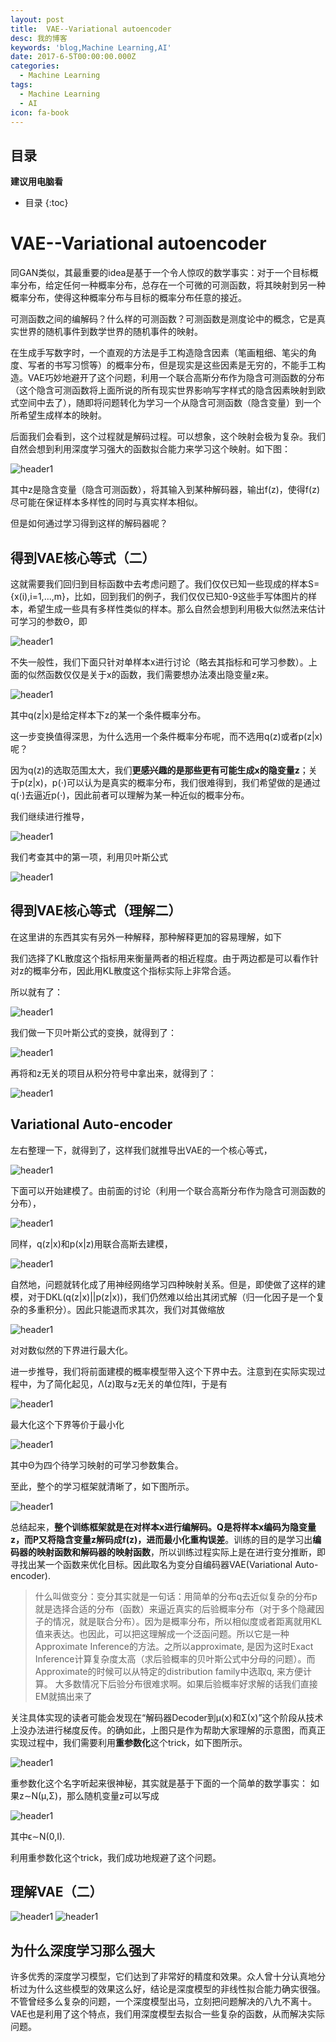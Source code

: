 ```yaml
---
layout: post
title:  VAE--Variational autoencoder
desc: 我的博客
keywords: 'blog,Machine Learning,AI'
date: 2017-6-5T00:00:00.000Z
categories:
  - Machine Learning
tags:
  - Machine Learning
  - AI
icon: fa-book
---
```



## 目录
**建议用电脑看**

* 目录
{:toc}

# VAE--Variational autoencoder

同GAN类似，其最重要的idea是基于一个令人惊叹的数学事实：对于一个目标概率分布，给定任何一种概率分布，总存在一个可微的可测函数，将其映射到另一种概率分布，使得这种概率分布与目标的概率分布任意的接近。

可测函数之间的编解码？什么样的可测函数？可测函数是测度论中的概念，它是真实世界的随机事件到数学世界的随机事件的映射。

在生成手写数字时，一个直观的方法是手工构造隐含因素（笔画粗细、笔尖的角度、写者的书写习惯等）的概率分布，但是现实是这些因素是无穷的，不能手工构造。VAE巧妙地避开了这个问题，利用一个联合高斯分布作为隐含可测函数的分布（这个隐含可测函数将上面所说的所有现实世界影响写字样式的隐含因素映射到欧式空间中去了），随即将问题转化为学习一个从隐含可测函数（隐含变量）到一个所希望生成样本的映射。

后面我们会看到，这个过程就是解码过程。可以想象，这个映射会极为复杂。我们自然会想到利用深度学习强大的函数拟合能力来学习这个映射。如下图：

<img src="{{ site.img_path }}/Machine Learning/Variational_autoencoder.png" alt="header1" style="height:auto!important;width:auto%;max-width:1020px;"/>


其中z是隐含变量（隐含可测函数），将其输入到某种解码器，输出f(z)，使得f(z)尽可能在保证样本多样性的同时与真实样本相似。

但是如何通过学习得到这样的解码器呢？

## 得到VAE核心等式（二）

这就需要我们回归到目标函数中去考虑问题了。我们仅仅已知一些现成的样本S={x(i),i=1,...,m}，比如，回到我们的例子，我们仅仅已知0-9这些手写体图片的样本，希望生成一些具有多样性类似的样本。那么自然会想到利用极大似然法来估计可学习的参数Θ，即 

<img src="{{ site.img_path }}/Machine Learning/Variational_autoencoder1.png" alt="header1" style="height:auto!important;width:auto%;max-width:1020px;"/>

不失一般性，我们下面只针对单样本x进行讨论（略去其指标和可学习参数）。上面的似然函数仅仅是关于x的函数，我们需要想办法凑出隐变量z来。 

<img src="{{ site.img_path }}/Machine Learning/Variational_autoencoder2.png" alt="header1" style="height:auto!important;width:auto%;max-width:1020px;"/>

其中q(z|x)是给定样本下z的某一个条件概率分布。

这一步变换值得深思，为什么选用一个条件概率分布呢，而不选用q(z)或者p(z|x)呢？

因为q(z)的选取范围太大，我们**更感兴趣的是那些更有可能生成x的隐变量z**；关于p(z|x)，p(⋅)可以认为是真实的概率分布，我们很难得到，我们希望做的是通过q(⋅)去逼近p(⋅)，因此前者可以理解为某一种近似的概率分布。

我们继续进行推导， 

<img src="{{ site.img_path }}/Machine Learning/Variational_autoencoder3.png" alt="header1" style="height:auto!important;width:auto%;max-width:1020px;"/>

我们考查其中的第一项，利用贝叶斯公式

<img src="{{ site.img_path }}/Machine Learning/Variational_autoencoder4.png" alt="header1" style="height:auto!important;width:auto%;max-width:1020px;"/>


## 得到VAE核心等式（理解二）

在这里讲的东西其实有另外一种解释，那种解释更加的容易理解，如下

我们选择了KL散度这个指标用来衡量两者的相近程度。由于两边都是可以看作针对z的概率分布，因此用KL散度这个指标实际上非常合适。

所以就有了：

<img src="{{ site.img_path }}/Machine Learning/Variational_autoencoder14.png" alt="header1" style="height:auto!important;width:auto%;max-width:1020px;"/>

我们做一下贝叶斯公式的变换，就得到了：

<img src="{{ site.img_path }}/Machine Learning/Variational_autoencoder15.png" alt="header1" style="height:auto!important;width:auto%;max-width:1020px;"/>

再将和z无关的项目从积分符号中拿出来，就得到了：

<img src="{{ site.img_path }}/Machine Learning/Variational_autoencoder16.png" alt="header1" style="height:auto!important;width:auto%;max-width:1020px;"/>


## Variational Auto-encoder

左右整理一下，就得到了，这样我们就推导出VAE的一个核心等式， 

<img src="{{ site.img_path }}/Machine Learning/Variational_autoencoder5.png" alt="header1" style="height:auto!important;width:auto%;max-width:1020px;"/>

下面可以开始建模了。由前面的讨论（利用一个联合高斯分布作为隐含可测函数的分布）， 

<img src="{{ site.img_path }}/Machine Learning/Variational_autoencoder6.png" alt="header1" style="height:auto!important;width:auto%;max-width:1020px;"/>

同样，q(z|x)和p(x|z)用联合高斯去建模， 

<img src="{{ site.img_path }}/Machine Learning/Variational_autoencoder.png7" alt="header1" style="height:auto!important;width:auto%;max-width:1020px;"/>

自然地，问题就转化成了用神经网络学习四种映射关系。但是，即使做了这样的建模，对于DKL(q(z|x)||p(z|x))，我们仍然难以给出其闭式解（归一化因子是一个复杂的多重积分）。因此只能退而求其次，我们对其做缩放 

<img src="{{ site.img_path }}/Machine Learning/Variational_autoencoder8.png" alt="header1" style="height:auto!important;width:auto%;max-width:1020px;"/>

对对数似然的下界进行最大化。

进一步推导，我们将前面建模的概率模型带入这个下界中去。注意到在实际实现过程中，为了简化起见，Λ(z)取与z无关的单位阵I，于是有 

<img src="{{ site.img_path }}/Machine Learning/Variational_autoencoder9.png" alt="header1" style="height:auto!important;width:auto%;max-width:1020px;"/>

最大化这个下界等价于最小化 

<img src="{{ site.img_path }}/Machine Learning/Variational_autoencoder10.png" alt="header1" style="height:auto!important;width:auto%;max-width:1020px;"/>

其中Θ为四个待学习映射的可学习参数集合。

至此，整个的学习框架就清晰了，如下图所示。

<img src="{{ site.img_path }}/Machine Learning/Variational_autoencoder11.png" alt="header1" style="height:auto!important;width:auto%;max-width:1020px;"/>

总结起来，**整个训练框架就是在对样本x进行编解码。Q是将样本x编码为隐变量z，而P又将隐含变量z解码成f(z)，进而最小化重构误差**。训练的目的是学习出**编码器的映射函数和解码器的映射函数**，所以训练过程实际上是在进行变分推断，即寻找出某一个函数来优化目标。因此取名为变分自编码器VAE(Variational Auto-encoder).


>什么叫做变分：变分其实就是一句话：用简单的分布q去近似复杂的分布p
就是选择合适的分布（函数）来逼近真实的后验概率分布（对于多个隐藏因子的情况，就是联合分布）。因为是概率分布，所以相似度或者距离就用KL值来表达。也因此，可以把这理解成一个泛函问题。所以它是一种Approximate Inference的方法。之所以approximate, 是因为这时Exact Inference计算复杂度太高（求后验概率的贝叶斯公式中分母的问题）。而Approximate的时候可以从特定的distribution family中选取q, 来方便计算。
大多数情况下后验分布很难求啊。如果后验概率好求解的话我们直接EM就搞出来了




关注具体实现的读者可能会发现在“解码器Decoder到μ(x)和Σ(x)”这个阶段从技术上没办法进行梯度反传。的确如此，上图只是作为帮助大家理解的示意图，而真正实现过程中，我们需要利用**重参数化**这个trick，如下图所示。

<img src="{{ site.img_path }}/Machine Learning/Variational_autoencoder12.png" alt="header1" style="height:auto!important;width:auto%;max-width:1020px;"/>

重参数化这个名字听起来很神秘，其实就是基于下面的一个简单的数学事实： 
如果z∼N(μ,Σ)，那么随机变量z可以写成

<img src="{{ site.img_path }}/Machine Learning/Variational_autoencoder13.png" alt="header1" style="height:auto!important;width:auto%;max-width:1020px;"/>

其中ϵ∼N(0,I).

利用重参数化这个trick，我们成功地规避了这个问题。


## 理解VAE（二）

<img src="{{ site.img_path }}/Machine Learning/Variational_autoencoder16.png" alt="header1" style="height:auto!important;width:auto%;max-width:1020px;"/>

<img src="{{ site.img_path }}/Machine Learning/Variational_autoencoder17.png" alt="header1" style="height:auto!important;width:auto%;max-width:1020px;"/>



## 为什么深度学习那么强大

许多优秀的深度学习模型，它们达到了非常好的精度和效果。众人曾十分认真地分析过为什么这些模型的效果这么好，结论是深度模型的非线性拟合能力确实很强。不管曾经多么复杂的问题，一个深度模型出马，立刻把问题解决的八九不离十。
VAE也是利用了这个特点，我们用深度模型去拟合一些复杂的函数，从而解决实际问题。

